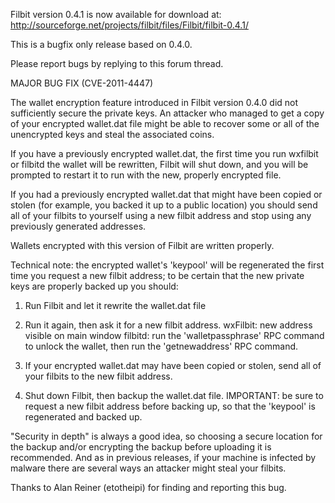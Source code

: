 Filbit version 0.4.1 is now available for download at:
http://sourceforge.net/projects/filbit/files/Filbit/filbit-0.4.1/

This is a bugfix only release based on 0.4.0.

Please report bugs by replying to this forum thread.

MAJOR BUG FIX  (CVE-2011-4447)

The wallet encryption feature introduced in Filbit version 0.4.0 did not sufficiently secure the private keys. An attacker who
managed to get a copy of your encrypted wallet.dat file might be able to recover some or all of the unencrypted keys and steal the
associated coins.

If you have a previously encrypted wallet.dat, the first time you run wxfilbit or filbitd the wallet will be rewritten, Filbit will
shut down, and you will be prompted to restart it to run with the new, properly encrypted file.

If you had a previously encrypted wallet.dat that might have been copied or stolen (for example, you backed it up to a public
location) you should send all of your filbits to yourself using a new filbit address and stop using any previously generated addresses.

Wallets encrypted with this version of Filbit are written properly.

Technical note: the encrypted wallet's 'keypool' will be regenerated the first time you request a new filbit address; to be certain that the
new private keys are properly backed up you should:

1. Run Filbit and let it rewrite the wallet.dat file

2. Run it again, then ask it for a new filbit address.
wxFilbit: new address visible on main window
filbitd: run the 'walletpassphrase' RPC command to unlock the wallet,  then run the 'getnewaddress' RPC command.

3. If your encrypted wallet.dat may have been copied or stolen, send all of your filbits to the new filbit address.

4. Shut down Filbit, then backup the wallet.dat file.
IMPORTANT: be sure to request a new filbit address before backing up, so that the 'keypool' is regenerated and backed up.

"Security in depth" is always a good idea, so choosing a secure location for the backup and/or encrypting the backup before uploading it is recommended. And as in previous releases, if your machine is infected by malware there are several ways an attacker might steal your filbits.

Thanks to Alan Reiner (etotheipi) for finding and reporting this bug.
